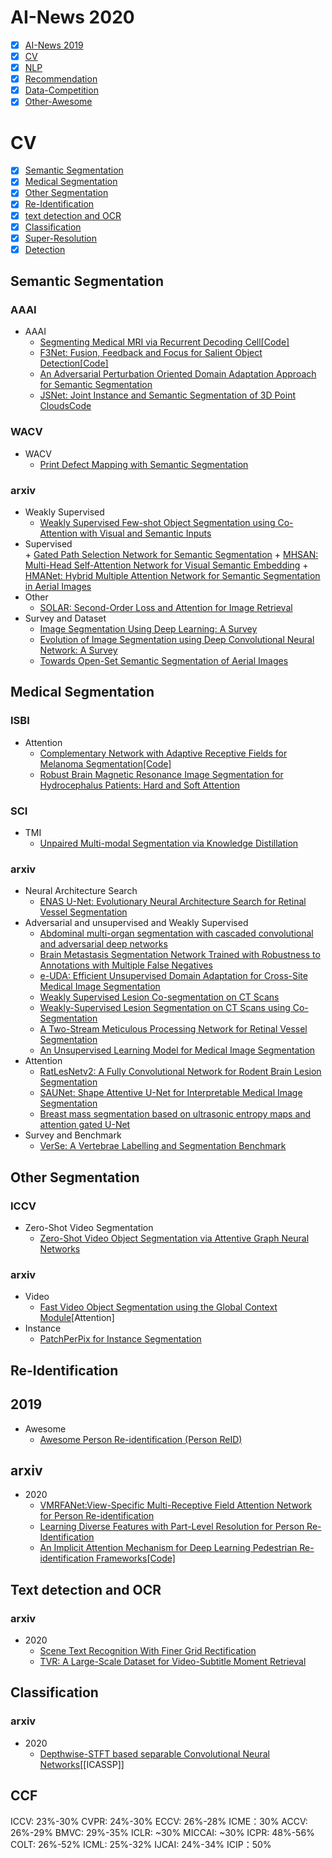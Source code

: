 # AI-News 2020
- [x] [AI-News 2019](https://github.com/xiaoketongxue/AI-News/blob/master/CV2019.md)
- [x] [CV](#CV)
- [x] [NLP](https://github.com/xiaoketongxue/AI-News/blob/master/NLP2020.md)  
- [x] [Recommendation](https://github.com/xiaoketongxue/AI-News/blob/master/Recommendation.md)    
- [x] [Data-Competition](https://github.com/xiaoketongxue/AI-News/blob/master/Data-Competition2020.md)  []()
- [x] [Other-Awesome](https://github.com/xiaoketongxue/AI-News/blob/master/Other_Awesome.md)

# CV
- [x] [Semantic Segmentation](#Semantic-Segmentation)
- [x] [Medical Segmentation](#Medical-Segmentation)
- [x] [Other Segmentation](#Other-Segmentation)
- [x] [Re-Identification](#Panoptic-Segmentation)
- [x] [text detection and OCR](#Text-detection-and-OCR)
- [x] [Classification](#Classification)
- [x] [Super-Resolution](#Super-Resolution)
- [x] [Detection](#Detection)

## Semantic Segmentation
### AAAI
  - AAAI
    + [Segmenting Medical MRI via Recurrent Decoding Cell](https://arxiv.org/abs/1911.09401)[[Code]](https://github.com/beijixiong3510/OWM)
    + [F3Net: Fusion, Feedback and Focus for Salient Object Detection](https://arxiv.org/abs/1911.11445)[[Code]](https://github.com/weijun88/F3Net)
    + [An Adversarial Perturbation Oriented Domain Adaptation Approach for Semantic Segmentation](https://arxiv.org/abs/1912.08954)
    + [JSNet: Joint Instance and Semantic Segmentation of 3D Point Clouds](https://arxiv.org/abs/1912.09654)[Code](https://github.com/dlinzhao/JSNet)
### WACV
  - WACV
    + [Print Defect Mapping with Semantic Segmentation](https://arxiv.org/abs/2001.10111)
### arxiv
  - Weakly Supervised
    + [Weakly Supervised Few-shot Object Segmentation using Co-Attention with Visual and Semantic Inputs](https://arxiv.org/abs/2001.09540)
  -  Supervised  
    + [Gated Path Selection Network for Semantic Segmentation](https://arxiv.org/abs/2001.06819)
    + [MHSAN: Multi-Head Self-Attention Network for Visual Semantic Embedding](https://arxiv.org/abs/2001.03712)
    + [HMANet: Hybrid Multiple Attention Network for Semantic Segmentation in Aerial Images](https://arxiv.org/abs/2001.02870)
  - Other
    + [SOLAR: Second-Order Loss and Attention for Image Retrieval](https://arxiv.org/abs/2001.08972)
  - Survey and Dataset
    + [Image Segmentation Using Deep Learning: A Survey](https://arxiv.org/abs/2001.05566)
    + [Evolution of Image Segmentation using Deep Convolutional Neural Network:  A Survey](https://arxiv.org/abs/2001.04074)
    + [Towards Open-Set Semantic Segmentation of Aerial Images](https://arxiv.org/abs/2001.10063)

## Medical Segmentation
### ISBI
  - Attention
    + [Complementary Network with Adaptive Receptive Fields for Melanoma Segmentation](https://arxiv.org/abs/2001.03893)[[Code]](https://github.com/Guo-Xiaoqing/Skin-Seg)   
    + [Robust Brain Magnetic Resonance Image Segmentation for Hydrocephalus Patients: Hard and Soft Attention](https://arxiv.org/abs/2001.03857)  
 ### SCI
  - TMI
    + [Unpaired Multi-modal Segmentation via Knowledge Distillation](https://arxiv.org/abs/2001.03111)

### arxiv
  - Neural Architecture Search  
    + [ENAS U-Net: Evolutionary Neural Architecture Search for Retinal Vessel Segmentation](https://arxiv.org/abs/2001.06678)
  - Adversarial and unsupervised and Weakly Supervised
    + [Abdominal multi-organ segmentation with cascaded convolutional and adversarial deep networks](https://arxiv.org/abs/2001.09521)
    + [Brain Metastasis Segmentation Network Trained with Robustness to Annotations with Multiple False Negatives](https://arxiv.org/abs/2001.09501)
    + [e-UDA: Efficient Unsupervised Domain Adaptation for Cross-Site Medical Image Segmentation](https://arxiv.org/abs/2001.09313)
    + [Weakly Supervised Lesion Co-segmentation on CT Scans](https://arxiv.org/abs/2001.09174)
    + [Weakly-Supervised Lesion Segmentation on CT Scans using Co-Segmentation](https://arxiv.org/abs/2001.08590)
    + [A Two-Stream Meticulous Processing Network for Retinal Vessel Segmentation](https://arxiv.org/abs/2001.05829)
    + [An Unsupervised Learning Model for Medical Image Segmentation](https://arxiv.org/abs/2001.10155)
  - Attention  
    + [RatLesNetv2: A Fully Convolutional Network for Rodent Brain Lesion Segmentation](https://arxiv.org/abs/2001.09138)
    + [SAUNet: Shape Attentive U-Net for Interpretable Medical Image Segmentation](https://arxiv.org/abs/2001.07645)
    + [Breast mass segmentation based on ultrasonic entropy maps and attention gated U-Net](https://arxiv.org/abs/2001.10061)
  - Survey and Benchmark
    + [VerSe: A Vertebrae Labelling and Segmentation Benchmark](https://arxiv.org/abs/2001.09193)
   

## Other Segmentation
### ICCV
  - Zero-Shot Video Segmentation  
    + [Zero-Shot Video Object Segmentation via Attentive Graph Neural Networks](https://arxiv.org/abs/2001.06807)
### arxiv
  - Video
    + [Fast Video Object Segmentation using the Global Context Module](https://arxiv.org/abs/2001.11243)[Attention]
  - Instance  
    + [PatchPerPix for Instance Segmentation](https://arxiv.org/abs/2001.07626)

## Re-Identification
  ## 2019
   - Awesome      
     + [Awesome Person Re-identification (Person ReID)](https://github.com/bismex/Awesome-person-re-identification)
  ## arxiv  
   - 2020  
     + [VMRFANet:View-Specific Multi-Receptive Field Attention Network for Person Re-identification](https://arxiv.org/abs/2001.07354)
     + [Learning Diverse Features with Part-Level Resolution for Person Re-Identification](https://arxiv.org/abs/2001.07442)
     + [An Implicit Attention Mechanism for Deep Learning Pedestrian Re-identification Frameworks](https://arxiv.org/abs/2001.11267)[[Code]](https://github.com/Ehsan-Yaghoubi/reid-strong-baseline)
    
## Text detection and OCR
### arxiv
  - 2020
    + [Scene Text Recognition With Finer Grid Rectification](https://arxiv.org/abs/2001.09389)
    + [TVR: A Large-Scale Dataset for Video-Subtitle Moment Retrieval](https://arxiv.org/abs/2001.09099)
    
## Classification
### arxiv
  - 2020
    + [Depthwise-STFT based separable Convolutional Neural Networks](https://arxiv.org/abs/2001.09912)[[ICASSP]]  
## CCF
ICCV: 23%-30%
CVPR: 24%-30%
ECCV: 26%-28%
ICME：30%
ACCV: 26%-29%
BMVC: 29%-35%
ICLR: ~30%
MICCAI: ~30%
ICPR: 48%-56%
COLT: 26%-52%
ICML: 25%-32%
IJCAI: 24%-34%
ICIP：50%

     
    
